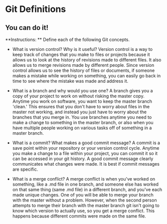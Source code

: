 # Git Definitions
## You can do it!

**Instructions: ** Define each of the following Git concepts.

* What is version control?  Why is it useful?
Version control is a way to keep track of changes that you make to files or projects because it allows us to look at the history of revisions made to different files.  It also allows us to merge revisions made by different people.  Since version control allows us to see the history of files or documents, if someone makes a mistake while working on something, you can easily go back in time to see where the mistake was made and address it.

* What is a branch and why would you use one?
A branch gives you a copy of your project to work on without risking the master copy.  Anytime you work on software, you want to keep the master branch 'clean.'  This ensures that you don't have to worry about files in the master not working, and instead you just have to worry about the branches that you merge in.  You use branches anytime you need to make a change to something in the master branch, or also when you have multiple people working on various tasks off of something in a master branch.

* What is a commit? What makes a good commit message?
A commit is a save point within your repository or your version control cycle.  Anytime you make a change to a file within your project, you can commit it so it can be accessed in your git history.  A good commit message clearly communicates what changes were made.  It is best if commit messages are specific.

* What is a merge conflict?
A merge conflict is when you've worked on something, like a .md file in one branch, and someone else has worked on that same thing (same .md file) in a different branch, and you've each made unique changes.  One of you will be able to merge your branch with the master without a problem.  However, when the second person attempts to merge their branch with the master branch git isn't going to know which version to actually use, so you get a merge conflict.  This happens because different commits were made on the same file.